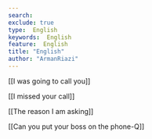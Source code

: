 ```yaml
---
search:
exclude: true
type:  English
keywords:  English
feature:  English
title: "English"
author: "ArmanRiazi"
---
```


[[I was going to call you]]

 [[I missed your call]]
 

 [[The reason I am asking]]

 [[Can you put your boss on the phone-Q]]
